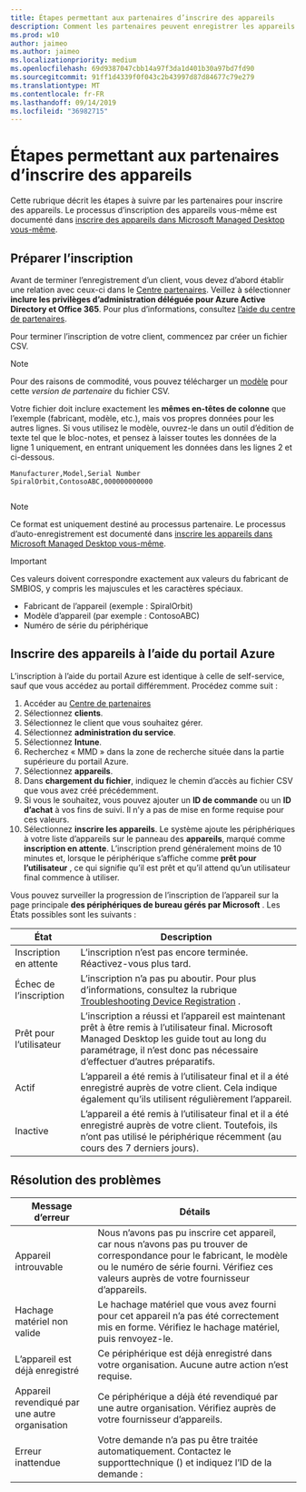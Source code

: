 ```yaml
---
title: Étapes permettant aux partenaires d’inscrire des appareils
description: Comment les partenaires peuvent enregistrer les appareils afin qu’ils puissent être gérés par le bureau géré Microsoft
ms.prod: w10
author: jaimeo
ms.author: jaimeo
ms.localizationpriority: medium
ms.openlocfilehash: 69d9387047cbb14a97f3da1d401b30a97bd7fd90
ms.sourcegitcommit: 91ff1d4339f0f043c2b43997d87d84677c79e279
ms.translationtype: MT
ms.contentlocale: fr-FR
ms.lasthandoff: 09/14/2019
ms.locfileid: "36982715"
---
```

# <a name="steps-for-partners-to-register-devices"></a>Étapes permettant aux partenaires d’inscrire des appareils


Cette rubrique décrit les étapes à suivre par les partenaires pour inscrire des appareils. Le processus d’inscription des appareils vous-même est documenté dans [inscrire des appareils dans Microsoft Managed Desktop vous-même](register-devices-self.md).



## <a name="prepare-for-registration"></a>Préparer l’inscription 
Avant de terminer l’enregistrement d’un client, vous devez d’abord établir une relation avec ceux-ci dans le [Centre partenaires](https://partner.microsoft.com/dashboard). Veillez à sélectionner **inclure les privilèges d’administration déléguée pour Azure Active Directory et Office 365**. Pour plus d’informations, consultez [l’aide du centre de partenaires](https://docs.microsoft.com/en-us/partner-center/request-a-relationship-with-a-customer).

Pour terminer l’inscription de votre client, commencez par créer un fichier CSV.

>[!NOTE]
>Pour des raisons de commodité, vous pouvez télécharger un [modèle](https://github.com/MicrosoftDocs/microsoft-365-docs/raw/public/microsoft-365/managed-desktop/get-started/downloads/device-registration-sample-self.xlsx) pour cette *version de partenaire* du fichier CSV.

Votre fichier doit inclure exactement les **mêmes en-têtes de colonne** que l’exemple (fabricant, modèle, etc.), mais vos propres données pour les autres lignes. Si vous utilisez le modèle, ouvrez-le dans un outil d’édition de texte tel que le bloc-notes, et pensez à laisser toutes les données de la ligne 1 uniquement, en entrant uniquement les données dans les lignes 2 et ci-dessous. 
    
  ```
 Manufacturer,Model,Serial Number
  SpiralOrbit,ContosoABC,000000000000
  
  
  ```


>[!NOTE]
>Ce format est uniquement destiné au processus partenaire. Le processus d’auto-enregistrement est documenté dans [inscrire les appareils dans Microsoft Managed Desktop vous-même](register-devices-self.md).

>[!IMPORTANT]
>Ces valeurs doivent correspondre exactement aux valeurs du fabricant de SMBIOS, y compris les majuscules et les caractères spéciaux. 

- Fabricant de l’appareil (exemple : SpiralOrbit) 
- Modèle d’appareil (par exemple : ContosoABC)
- Numéro de série du périphérique

## <a name="register-devices-by-using-the-azure-portal"></a>Inscrire des appareils à l’aide du portail Azure

L’inscription à l’aide du portail Azure est identique à celle de self-service, sauf que vous accédez au portail différemment. Procédez comme suit :

1. Accéder au [Centre de partenaires](https://partner.microsoft.com/dashboard)
2. Sélectionnez **clients**.
3. Sélectionnez le client que vous souhaitez gérer.
4. Sélectionnez **administration du service**.
5. Sélectionnez **Intune**.
6. Recherchez « MMD » dans la zone de recherche située dans la partie supérieure du portail Azure.
7. Sélectionnez **appareils**.
8. Dans **chargement du fichier**, indiquez le chemin d’accès au fichier CSV que vous avez créé précédemment.
9. Si vous le souhaitez, vous pouvez ajouter un **ID de commande** ou un **ID d’achat** à vos fins de suivi. Il n’y a pas de mise en forme requise pour ces valeurs.
10. Sélectionnez **inscrire les appareils**. Le système ajoute les périphériques à votre liste d’appareils sur le panneau des **appareils**, marqué comme **inscription en attente**. L’inscription prend généralement moins de 10 minutes et, lorsque le périphérique s’affiche comme **prêt pour l’utilisateur** , ce qui signifie qu’il est prêt et qu’il attend qu’un utilisateur final commence à utiliser.


Vous pouvez surveiller la progression de l’inscription de l’appareil sur la page principale **des périphériques de bureau gérés par Microsoft** . Les États possibles sont les suivants :

| État | Description |
|---------------|-------------|
| Inscription en attente | L’inscription n’est pas encore terminée. Réactivez-vous plus tard. |
| Échec de l’inscription | L’inscription n’a pas pu aboutir. Pour plus d’informations, consultez la rubrique [Troubleshooting Device Registration](register-devices-self.md#troubleshooting-device-registration) . |
| Prêt pour l’utilisateur | L’inscription a réussi et l’appareil est maintenant prêt à être remis à l’utilisateur final. Microsoft Managed Desktop les guide tout au long du paramétrage, il n’est donc pas nécessaire d’effectuer d’autres préparatifs. |
| Actif | L’appareil a été remis à l’utilisateur final et il a été enregistré auprès de votre client. Cela indique également qu’ils utilisent régulièrement l’appareil. |
| Inactive | L’appareil a été remis à l’utilisateur final et il a été enregistré auprès de votre client. Toutefois, ils n’ont pas utilisé le périphérique récemment (au cours des 7 derniers jours).  |



## <a name="troubleshooting"></a>Résolution des problèmes

| Message d’erreur | Détails |
|---------------|-------------|
| Appareil introuvable | Nous n’avons pas pu inscrire cet appareil, car nous n’avons pas pu trouver de correspondance pour le fabricant, le modèle ou le numéro de série fourni. Vérifiez ces valeurs auprès de votre fournisseur d’appareils. |
| Hachage matériel non valide | Le hachage matériel que vous avez fourni pour cet appareil n’a pas été correctement mis en forme. Vérifiez le hachage matériel, puis renvoyez-le. |
| L’appareil est déjà enregistré | Ce périphérique est déjà enregistré dans votre organisation. Aucune autre action n’est requise. |
| Appareil revendiqué par une autre organisation | Ce périphérique a déjà été revendiqué par une autre organisation. Vérifiez auprès de votre fournisseur d’appareils. |
| Erreur inattendue | Votre demande n’a pas pu être traitée automatiquement. Contactez le support<support link>technique () et indiquez l’ID de la demande :<requestId> |
